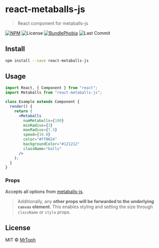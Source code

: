 # react-metaballs-js

> React component for metaballs-js

[![NPM](https://img.shields.io/npm/v/react-metaballs-js.svg)](https://www.npmjs.com/package/react-metaballs-js)
![License](https://img.shields.io/npm/l/react-metaballs-js.svg)
[![BundlePhobia](https://img.shields.io/bundlephobia/min/react-metaballs-js.svg)](https://bundlephobia.com/result?p=react-metaballs-js)
![Last Commit](https://img.shields.io/github/last-commit/MrToph/metaballs-js.svg)

## Install

```bash
npm install --save react-metaballs-js
```

## Usage

```jsx
import React, { Component } from "react";
import Metaballs from "react-metaballs-js";

class Example extends Component {
  render() {
    return (
      <Metaballs
        numMetaballs={100}
        minRadius={3}
        maxRadius={7.5}
        speed={10.0}
        color="#ff0024"
        backgroundColor="#121212"
        className="balls"
      />
    );
  }
}
```

### Props

Accepts all options from [metaballs-js](../metaballs-js).

> Additionally, any **other props will be forwarded to the underlying `canvas` element**. This enables styling and setting the size through `className` or `style` props.

## License

MIT © [MrToph](https://github.com/MrToph)
